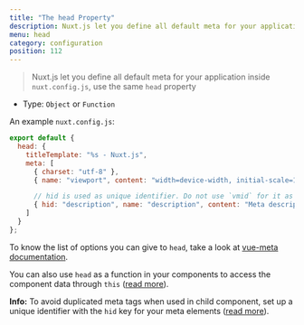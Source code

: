 ```yaml
---
title: "The head Property"
description: Nuxt.js let you define all default meta for your application inside nuxt.config.js.
menu: head
category: configuration
position: 112
---
```


> Nuxt.js let you define all default meta for your application inside `nuxt.config.js`, use the same `head` property

- Type: `Object` or `Function`

An example `nuxt.config.js`:

```js
export default {
  head: {
    titleTemplate: "%s - Nuxt.js",
    meta: [
      { charset: "utf-8" },
      { name: "viewport", content: "width=device-width, initial-scale=1" },

      // hid is used as unique identifier. Do not use `vmid` for it as it will not work
      { hid: "description", name: "description", content: "Meta description" }
    ]
  }
};
```

To know the list of options you can give to `head`, take a look at [vue-meta documentation](https://vue-meta.nuxtjs.org/api/#metainfo-properties).

You can also use `head` as a function in your components to access the component data through `this` ([read more](/api/pages-head)).

<div class="Alert Alert--teal">

<b>Info:</b> To avoid duplicated meta tags when used in child component, set up a unique identifier with the `hid` key for your meta elements ([read more](https://vue-meta.nuxtjs.org/api/#tagidkeyname)).

</div>
